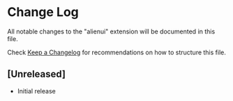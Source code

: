 # Change Log

All notable changes to the "alienui" extension will be documented in this file.

Check [Keep a Changelog](http://keepachangelog.com/) for recommendations on how to structure this file.

## [Unreleased]

- Initial release